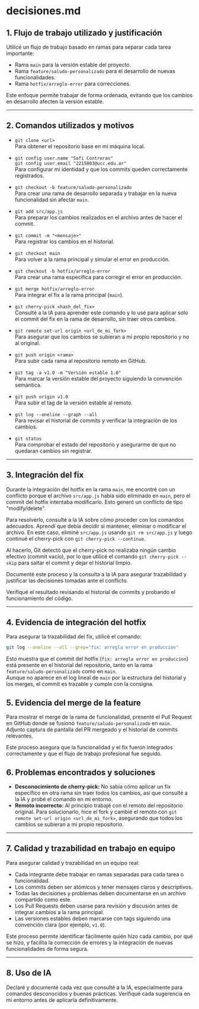 # decisiones.md

## 1. Flujo de trabajo utilizado y justificación

Utilicé un flujo de trabajo basado en ramas para separar cada tarea importante:
- Rama `main` para la versión estable del proyecto.
- Rama `feature/saludo-personalizado` para el desarrollo de nuevas funcionalidades.
- Rama `hotfix/arreglo-error` para correcciones.

Este enfoque permite trabajar de forma ordenada, evitando que los cambios en desarrollo afecten la versión estable. 

---

## 2. Comandos utilizados y motivos

- `git clone <url>`  
  Para obtener el repositorio base en mi máquina local.

- `git config user.name "Sofi Contreras"`  
  `git config user.email "2215803@ucc.edu.ar"`  
  Para configurar mi identidad y que los commits queden correctamente registrados.

- `git checkout -b feature/saludo-personalizado`  
  Para crear una rama de desarrollo separada y trabajar en la nueva funcionalidad sin afectar `main`.

- `git add src/app.js`  
  Para preparar los cambios realizados en el archivo antes de hacer el commit.

- `git commit -m "<mensaje>"`  
  Para registrar los cambios en el historial.

- `git checkout main`  
  Para volver a la rama principal y simular el error en producción.

- `git checkout -b hotfix/arreglo-error`  
  Para crear una rama específica para corregir el error en producción.

- `git merge hotfix/arreglo-error`  
  Para integrar el fix a la rama principal (`main`).

- `git cherry-pick <hash_del_fix>`  
  Consulté a la IA para aprender este comando y lo usé para aplicar solo el commit del fix en la rama de desarrollo, sin traer otros cambios.

- `git remote set-url origin <url_de_mi_fork>`  
  Para asegurar que los cambios se subieran a mi propio repositorio y no al original.

- `git push origin <rama>`  
  Para subir cada rama al repositorio remoto en GitHub.

- `git tag -a v1.0 -m "Versión estable 1.0"`  
  Para marcar la versión estable del proyecto siguiendo la convención semántica.

- `git push origin v1.0`  
  Para subir el tag de la versión estable al remoto.

- `git log --oneline --graph --all`  
  Para revisar el historial de commits y verificar la integración de los cambios.

- `git status`  
  Para comprobar el estado del repositorio y asegurarme de que no quedaran cambios sin registrar.

---

## 3. Integración del fix

Durante la integración del hotfix en la rama `main`, me encontré con un conflicto porque el archivo `src/app.js` había sido eliminado en `main`, pero el commit del hotfix intentaba modificarlo. Esto generó un conflicto de tipo "modify/delete".

Para resolverlo, consulté a la IA sobre cómo proceder con los comandos adecuados. Aprendí que debía decidir si mantener, eliminar o modificar el archivo. En este caso, eliminé `src/app.js` usando `git rm src/app.js` y luego continué el cherry-pick con `git cherry-pick --continue`.

Al hacerlo, Git detectó que el cherry-pick no realizaba ningún cambio efectivo (commit vacío), por lo que utilicé el comando `git cherry-pick --skip` para saltar el commit y dejar el historial limpio.

Documenté este proceso y la consulta a la IA para asegurar trazabilidad y justificar las decisiones tomadas ante el conflicto.

Verifiqué el resultado revisando el historial de commits y probando el funcionamiento del código.

---

## 4. Evidencia de integración del hotfix

Para asegurar la trazabilidad del fix, utilicé el comando:

```sh
git log --oneline --all --grep="fix: arregla error en produccion"
```

Esto muestra que el commit del hotfix (`fix: arregla error en produccion`) está presente en el historial del repositorio, tanto en la rama `feature/saludo-personalizado` como en `main`.  
Aunque no aparece en el log lineal de `main` por la estructura del historial y los merges, el commit es trazable y cumple con la consigna.

## 5. Evidencia del merge de la feature

Para mostrar el merge de la rama de funcionalidad, presenté el Pull Request en GitHub donde se fusionó `feature/saludo-personalizado` en `main`.  
Adjunto captura de pantalla del PR mergeado y el historial de commits relevantes.

Este proceso asegura que la funcionalidad y el fix fueron integrados correctamente y que el flujo de trabajo profesional fue seguido.


## 6. Problemas encontrados y soluciones

- **Desconocimiento de cherry-pick:** No sabía cómo aplicar un fix específico en otra rama sin traer todos los cambios, así que consulté a la IA y probé el comando en mi entorno.
- **Remoto incorrecto:** Al principio trabajé con el remoto del repositorio original. Para solucionarlo, hice el fork y cambié el remoto con `git remote set-url origin <url_de_mi_fork>`, asegurando que todos los cambios se subieran a mi propio repositorio.

---

## 7. Calidad y trazabilidad en trabajo en equipo

Para asegurar calidad y trazabilidad en un equipo real:
- Cada integrante debe trabajar en ramas separadas para cada tarea o funcionalidad.
- Los commits deben ser atómicos y tener mensajes claros y descriptivos.
- Todas las decisiones y problemas deben documentarse en un archivo compartido como este.
- Los Pull Requests deben usarse para revisión y discusión antes de integrar cambios a la rama principal.
- Las versiones estables deben marcarse con tags siguiendo una convención clara (por ejemplo, `v1.0`).

Este proceso permite identificar fácilmente quién hizo cada cambio, por qué se hizo, y facilita la corrección de errores y la integración de nuevas funcionalidades de forma segura.

---

## 8. Uso de IA

Declaré y documenté cada vez que consulté a la IA, especialmente para comandos desconocidos y buenas prácticas. Verifiqué cada sugerencia en mi entorno antes de aplicarla definitivamente.